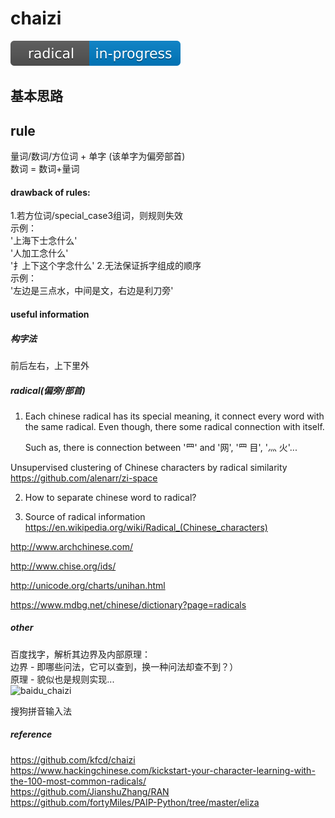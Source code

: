 # chaizi
![status](artworks/progress.svg)


## 基本思路







## rule
量词/数词/方位词 + 单字 (该单字为偏旁部首)  
数词 = 数词+量词  

#### drawback of rules:
1.若方位词/special_case3组词，则规则失效  
示例：  
'上海下士念什么'  
'人加工念什么'  
'扌上下这个字念什么'
2.无法保证拆字组成的顺序  
示例：  
'左边是三点水，中间是文，右边是利刀旁'


#### useful information
##### 构字法
前后左右，上下里外  

##### radical(偏旁/部首)

1. Each chinese radical has its special meaning, it connect every word with the same radical. Even though, there some radical connection with itself.

   Such as, there is connection between '罒' and '网', '罒  目', '灬  火'... 

Unsupervised clustering of Chinese characters by radical similarity
https://github.com/alenarr/zi-space 
    

2. How to separate chinese word to radical?


3. Source of radical information
https://en.wikipedia.org/wiki/Radical_(Chinese_characters)

http://www.archchinese.com/

http://www.chise.org/ids/

http://unicode.org/charts/unihan.html

https://www.mdbg.net/chinese/dictionary?page=radicals

##### other
百度找字，解析其边界及内部原理：  
边界 - 即哪些问法，它可以查到，换一种问法却查不到？）  
原理 - 貌似也是规则实现...  
![baidu_chaizi](https://github.com/bifeng/chaizi/tree/master/dict/baidu_chaizi.jpg)

搜狗拼音输入法

##### reference
https://github.com/kfcd/chaizi  
https://www.hackingchinese.com/kickstart-your-character-learning-with-the-100-most-common-radicals/  
https://github.com/JianshuZhang/RAN  
https://github.com/fortyMiles/PAIP-Python/tree/master/eliza  
